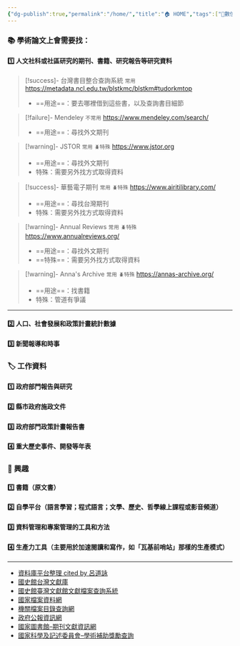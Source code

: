 ```yaml
---
{"dg-publish":true,"permalink":"/home/","title":"🏠 HOME","tags":["📝數位工具交流beta","🎯學習歷程檔案","self_learing","gardenEntry"]}
---
```


### 📚 學術論文上會需要找：

#### 1️⃣ 人文社科或社區研究的期刊、書籍、研究報告等研究資料

> [!success]- 台灣書目整合查詢系統 `常用`
> https://metadata.ncl.edu.tw/blstkmc/blstkm#tudorkmtop 
> - ==用途==：要去哪裡借到這些書，以及查詢書目細節


> [!failure]- Mendeley `不常用`
> https://www.mendeley.com/search/ 
> - ==用途==：尋找外文期刊


> [!warning]- JSTOR `常用` `🪲特殊`
> https://www.jstor.org
> - ==用途==：尋找外文期刊
> - 特殊：需要另外找方式取得資料

> [!success]- 華藝電子期刊 `常用` `🪲特殊`
> https://www.airitilibrary.com/
> - ==用途==：尋找台灣期刊
> - 特殊：需要另外找方式取得資料


> [!warning]- Annual Reviews `常用` `🪲特殊`
> https://www.annualreviews.org/
> - ==用途==：尋找外文期刊
> - ==特殊==：需要另外找方式取得資料


> [!warning]- Anna's Archive `常用` `🪲特殊`
> https://annas-archive.org/
> - ==用途==：找書籍
> - 特殊：管道有爭議
> 

---

#### 2️⃣ 人口、社會發展和政策計畫統計數據

#### 3️⃣ 新聞報導和時事


### 🏷️ 工作資料
#### 1️⃣ 政府部門報告與研究
#### 2️⃣ 縣市政府施政文件
#### 3️⃣ 政府部門政策計畫報告書
#### 4️⃣ 重大歷史事件、開發等年表

### 🍰 興趣
#### 1️⃣ 書籍（原文書）
#### 2️⃣ 自學平台（語言學習；程式語言；文學、歷史、哲學線上課程或影音頻道）
#### 3️⃣ 資料管理和專案管理的工具和方法
#### 4️⃣ 生產力工具（主要用於加速閱讀和寫作，如「瓦基前哨站」那樣的生產模式）


----



 - [資料庫平台整理 cited by 呂道詠](https://www.notion.so/112cba3fd06144febf4aa09f32e51f56)
 - [國史館台灣文獻庫](https://www.th.gov.tw/new_site/01archives/01file_archives/)
 - [國史館臺灣文獻館文獻檔案查詢系統](https://onlinearchives.th.gov.tw/index.php?act=Archive)
 - [國家檔案資料網](https://aa.archives.gov.tw/home/publish?cnid=109777)
 - [機關檔案目錄查詢網](https://near.archives.gov.tw/home)
 - [政府公報資訊網](https://gaz.ncl.edu.tw/index.jsp)
  - [國家圖書館–期刊文獻資訊網](https://tpl.ncl.edu.tw/NclService/JournalContent?q%5B0%5D.i=%E8%BE%B2%E6%9D%91%E5%86%8D%E7%94%9F&q%5B0%5D.f=*&q%5B1%5D.o=0&q%5B1%5D.i=&q%5B1%5D.f=*&lang=&pys=&pms=&pye=&pme=)
  - [國家科學及記述委員會–學術補助獎勵查詢](https://wsts.nstc.gov.tw/STSWeb/Award/AwardMultiQuery.aspx) 




